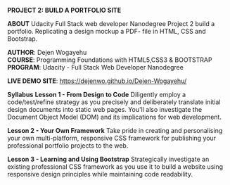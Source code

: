 

**PROJECT 2:  BUILD A PORTFOLIO SITE**

**ABOUT**
 Udacity Full Stack web developer Nanodegree Project 2 build a portfolio. Replicating a design mockup a PDF- file in HTML, CSS and Bootstrap. 
    
**AUTHOR**: Dejen Wogayehu <br>
**COURSE**: Programming Foundations with HTML5,CSS3 & BOOTSTRAP <br>
**PROGRAM**: Udacity - Full Stack Web Developer Nanodegree<br>

  **LIVE DEMO SITE**: https://dejenwo.github.io/Dejen-Wogayehu/

**Syllabus**
**Lesson 1 - From Design to Code**
Diligently employ a code/test/refine strategy as you precisely and deliberately translate initial design documents into static web
pages. You'll also investigate the Document Object Model (DOM) and its implications for web development.

**Lesson 2 - Your Own Framework**
Take pride in creating and personalising your own multi-platform, responsive CSS framework for publishing your professional portfolio projects to the web.

**Lesson 3 - Learning and Using Bootstrap**
Strategically investigate an existing professional CSS framework as you use it to build a website using responsive design principles while maintaining code readability.


